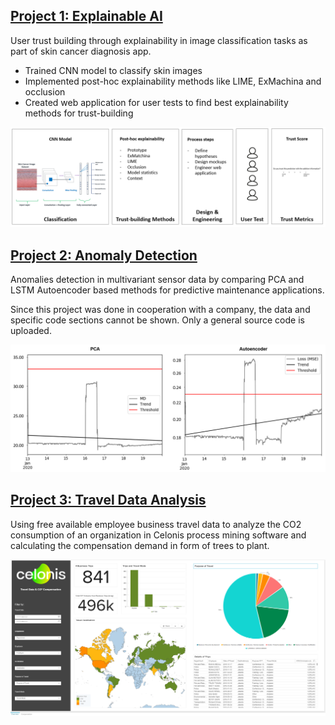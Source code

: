
## [Project 1: Explainable AI]
User trust building through explainability in image classification tasks as part of skin cancer diagnosis app.
* Trained CNN model to classify skin images
* Implemented post-hoc explainability methods like LIME, ExMachina and occlusion
* Created web application for user tests to find best explainability methods for trust-building

![concept2](/image/concept2.PNG)


## [Project 2: Anomaly Detection]
Anomalies detection in multivariant sensor data by comparing PCA and LSTM Autoencoder based methods for predictive maintenance applications.

Since this project was done in cooperation with a company, the data and specific code sections cannot be shown. Only a general source code is uploaded.

![](/image/Test11.PNG)


## [Project 3: Travel Data Analysis]
Using free available employee business travel data to analyze the CO2 consumption of an organization in Celonis process mining software and calculating the compensation demand in form of trees to plant.

![](/image/CelonisAnalysis.PNG)


[Project 1: Explainable AI]: https://github.com/sophiefuu/XAI
[Project 2: Anomaly Detection]: https://github.com/sophiefuu/AnomalyDetection
[Project 3: Travel Data Analysis]: https://lnkd.in/eagKdmB
